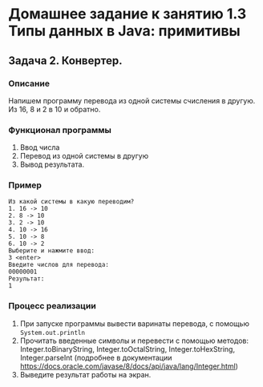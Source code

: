 # Домашнее задание к занятию 1.3 Типы данных в Java: примитивы
## Задача 2. Конвертер.

### Описание
Напишем программу перевода из одной системы счисления в другую. Из 16, 8 и 2 в 10 и обратно.

### Функционал программы
1. Ввод числа
2. Перевод из одной системы в другую
3. Вывод результата.

### Пример
```
Из какой системы в какую переводим?
1. 16 -> 10
2. 8 -> 10
3. 2 -> 10
4. 10 -> 16
5. 10 -> 8
6. 10 -> 2
Выберите и нажмите ввод:
3 <enter>
Введите числов для перевода:
00000001
Результат:
1
```

### Процесс реализации
1. При запуске программы вывести варинаты перевода, с помощью `System.out.println`
2. Прочитать введенные символы и перевести с помощью методов: Integer.toBinaryString,
Integer.toOctalString, Integer.toHexString, Integer.parseInt 
(подробнее в документации https://docs.oracle.com/javase/8/docs/api/java/lang/Integer.html)
3. Выведите результат работы на экран.
